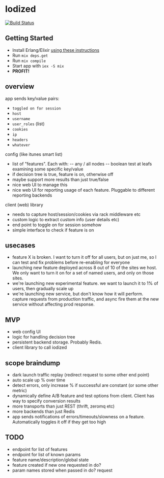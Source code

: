 # Iodized

[![Build Status](https://travis-ci.org/envato/yodado.png)](https://travis-ci.org/envato/yodado)

## Getting Started

- Install Erlang/Elixir [using these
instructions](http://elixir-lang.org/getting_started/1.html)
- Run `mix deps.get`
- Run `mix compile`
- Start app with `iex -S mix`
- **PROFIT!**

## overview
app sends key/value pairs:
- `toggled on for session`
- `host`
- `username`
- `user_roles` (list)
- `cookies`
- `ip`
- `headers`
- `whatever`

config (like itunes smart list)
- list of "features". Each with:
-- any / all nodes
-- boolean test at leafs examining some specific key/value
- if decision tree is true, feature is on, otherwise off
- maybe support more results than just true/false
- nice web UI to manage this
- nice web UI for reporting usage of each feature. Pluggable to different
  reporting backends

client (web) library
- needs to capture host/session/cookies via rack middleware etc
- custom logic to extract custom info (user details etc)
- end point to toggle on for session somehow
- simple interface to check if feature is on

## usecases
- feature X is broken. I want to turn it off for all users, but on just me, so I
  can test and fix problems before re-enabling for everyone
- launching new feature deployed across 8 out of 10 of the sites we host. We
  only want to turn it on for a set of named users, and only on those sites.
- we're launching new experimental feature. we want to launch it to 1% of users,
  then gradually scale up
- we're launching new service, but don't know how it will perform. capture
  requests from production traffic, and async fire them at the new service
without affecting prod response.

## MVP
- web config UI
- logic for handling decision tree
- persistent backend storage. Probably Redis.
- client library to call iodized

## scope braindump
- dark launch traffic replay (redirect request to some other end point)
- auto scale up % over time
- detect errors, only increase % if successful are constant (or some other
  metric)
- dynamically define A/B feature and test options from client. Client has way to
  specify conversion results
- more transports than just REST (thrift, zeromq etc)
- more backends than just Redis
- app sends notifications of errors/timeouts/slowness on a feature. Automatically toggles it off
  if they get too high

## TODO
- endpoint for list of features
- endpoint for list of known params
- feature name/description/global state
- feature created if new one requested in do?
- param names stored when passed in do? request
